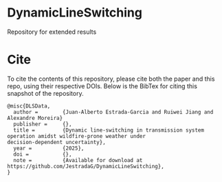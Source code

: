 # DynamicLineSwitching
Repository for extended results


# Cite
To cite the contents of this repository, please cite both the paper and this repo, using their respective DOIs.
Below is the BibTex for citing this snapshot of the repository.
```
@misc{DLSData,
  author =        {Juan-Alberto Estrada-Garcia and Ruiwei Jiang and Alexandre Moreira}
  publisher =     {},
  title =         {Dynamic line-switching in transmission system
operation amidst wildfire-prone weather under
decision-dependent uncertainty},
  year =          {2025},
  doi =           {},
  note =          {Available for download at https://github.com/JestradaG/DynamicLineSwitching},
}
 ```
